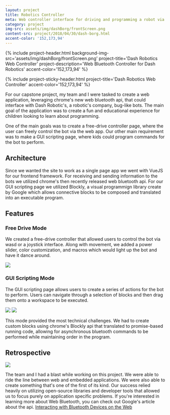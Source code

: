 ```yaml
---
layout: project
title: Robotics Controller
meta: Web controller interface for driving and programming a robot via web bluetooth.
category: project
img-src: assets/img/dashBorg/frontScreen.png
content-src: project/2018/04/30/dash-borg.html
accent-color: '152,173,94'
---
```


{% include project-header.html
  background-img-src='assets/img/dashBorg/frontScreen.png'
  project-title='Dash Robotics Web Controller'
  project-description='Web Bluetooth Controller for Dash Robotics'
  accent-color='152,173,94'
%}

{% include project-sticky-header.html
  project-title='Dash Robotics Web Controller'
  accent-color='152,173,94'
%}

<div class='dashborg'>

<p>
For our capstone project, my team and I were tasked to create a web application,
leveraging chrome's new web bluetooth api, that could interface with Dash Robotic's,
a robotic's company, bug-like bots. The main goal of the application was to create
a fun and educational experience for children looking to learn about programming.

One of the main goals was to create a free-drive controller page, where the user can freely control the bot via the web app. Our other main requirement was to make a GUI scripting page, where kids could program commands for the bot to perform.
</p>

<h2>Architecture</h2>
<p>
Since we wanted the site to work as a single page app we went with VueJS for our frontend framework. For receiving and sending information to the bots we utilized chrome's then recently released web bluetooth api. For our GUI scripting page we utilized Blockly, a visual programmign library create by Google which allows connective blocks to be composed and translated into an executable program.
</p>

<h2>Features</h2>
<h3>Free Drive Mode</h3>
<p>
We created a free-drive controller that allowed users to control the bot via
wasd or a joystick interface. Along with movement, we added a power slider, color
customization, and macros which would light up the bot and have it dance around.
</p>
<div class='stylish-scroll'>
  <div class='flex overflow-x-scroll'>
    <img src='assets/img/dashBorg/FreeDriveMode.png'/>
  </div>
</div>

<h3>GUI Scripting Mode</h3>
<p>
The GUI scripting page allows users to create a series of actions for the bot to perform.
Users can navigate through a selection of blocks and then drag them onto a workspace to be executed.
</p>
<div class='stylish-scroll'>
  <div class='flex overflow-x-scroll'>
    <img src='assets/img/dashBorg/GUIMain.png'/>
		<img src='assets/img/dashBorg/ExampleCommands.png'/>
  </div>
</div>
<p>
This mode provided the most technical challenges. We had to create custom blocks using chrome's Blockly api that translated to promise-based running code, allowing for asynchronous bluetooth commands to be performed while maintaining order in the program.
<p>

<h2>Retrospective</h2>
<div class='stylish-scroll'>
  <div class='flex overflow-x-scroll'>
    <img src='assets/img/dashBorg/dash_team.JPG'/>
  </div>
</div>
<p>
The team and I had a blast while working on this project. We were able to ride the line
between web and embedded applications. We were also able to create something that's one of the first of its kind.
Our success relied heavily on utilizing open-source libraries and developer tools that allowed
us to focus purely on application specific problems. If you're interested in learning more about Web Bluetooth, you can check out Google's article about the api.
<a href='https://developers.google.com/web/updates/2015/07/interact-with-ble-devices-on-the-web'>Interacting with Bluetooth Devices on the Web</a>
</p>

</div>
